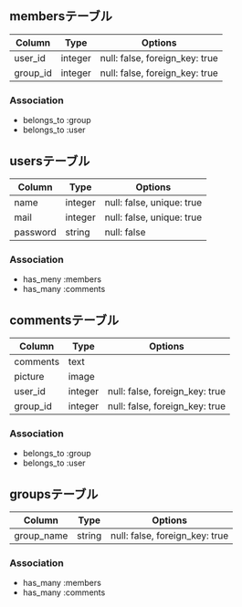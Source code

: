 ## membersテーブル

|Column|Type|Options|
|------|----|-------|
|user_id|integer|null: false, foreign_key: true|
|group_id|integer|null: false, foreign_key: true|

### Association
- belongs_to :group
- belongs_to :user

## usersテーブル

|Column|Type|Options|
|------|----|-------|
|name|integer|null: false, unique: true|
|mail|integer|null: false, unique: true|
|password|string|null: false|

### Association
- has_meny :members
- has_many :comments

## commentsテーブル

|Column|Type|Options|
|------|----|-------|
|comments|text| |
|picture|image| |
|user_id|integer|null: false, foreign_key: true|
|group_id|integer|null: false, foreign_key: true|

### Association
- belongs_to :group
- belongs_to :user

## groupsテーブル

|Column|Type|Options|
|------|----|-------|
|group_name|string|null: false, foreign_key: true|

### Association
- has_many :members
- has_many :comments
